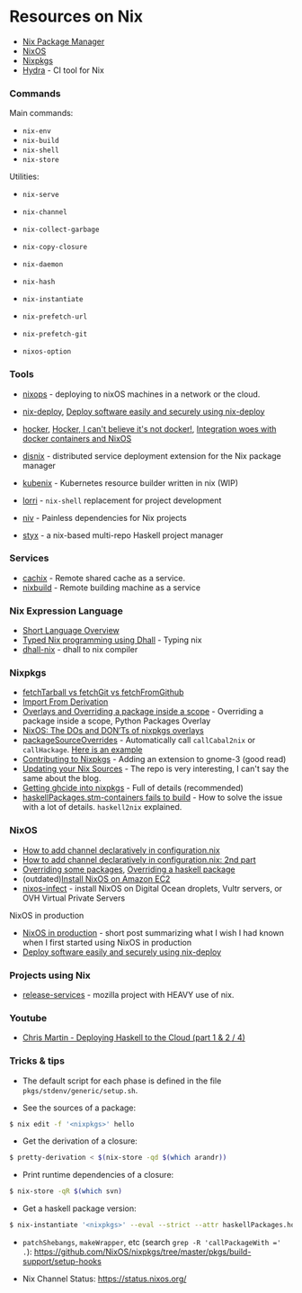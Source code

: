 Resources on Nix
================

- [Nix Package Manager](https://nixos.org/manual/nix/stable/)
- [NixOS](https://nixos.org/manual/nixos/stable/)
- [Nixpkgs](https://nixos.org/manual/nixpkgs/stable/)
- [Hydra](https://github.com/NixOS/hydra) - CI tool for Nix

### Commands

Main commands:

- `nix-env`
- `nix-build`
- `nix-shell`
- `nix-store`

Utilities:

- `nix-serve`
- `nix-channel`
- `nix-collect-garbage`
- `nix-copy-closure`
- `nix-daemon`
- `nix-hash`
- `nix-instantiate`
- `nix-prefetch-url`
- `nix-prefetch-git`

- `nixos-option`

### Tools

- [nixops](https://github.com/NixOS/nixops) - deploying to nixOS machines in a network or the cloud.
- [nix-deploy](https://github.com/awakesecurity/nix-deploy), [Deploy software easily and securely using nix-deploy](https://awakesecurity.com/blog/deploy-software-easily-securely-using-nix-deploy/)
- [hocker](https://github.com/awakesecurity/hocker), [Hocker, I can't believe it's not docker!](http://ixmatus.net/articles/docker-without-docker.html), [Integration woes with docker containers and NixOS](http://ixmatus.net/articles/hocker-nixos-docker.html)
- [disnix](https://github.com/svanderburg/disnix) - distributed service deployment extension for the Nix package manager

- [kubenix](https://github.com/xtruder/kubenix) - Kubernetes resource builder written in nix (WIP)


- [lorri](https://github.com/target/lorri) - `nix-shell` replacement for project development
- [niv](https://github.com/nmattia/niv) - Painless dependencies for Nix projects
- [styx](https://github.com/jyp/styx) - a nix-based multi-repo Haskell project manager

### Services

- [cachix](https://cachix.org/) - Remote shared cache as a service.
- [nixbuild](https://docs.nixbuild.net/) - Remote building machine as a service

### Nix Expression Language

- [Short Language Overview](https://nixos.wiki/wiki/Nix_Expression_Language)
- [Typed Nix programming using Dhall](http://www.haskellforall.com/2017/01/typed-nix-programming-using-dhall.html) - Typing nix
- [dhall-nix](https://hackage.haskell.org/package/dhall-nix) - dhall to nix compiler

### Nixpkgs

- [fetchTarball vs fetchGit vs fetchFromGithub](https://discourse.nixos.org/t/difference-between-fetchtarball-fetchfromgithub-fetchgit/3279)
- [Import From Derivation](https://nixos.wiki/wiki/Import_From_Derivation)
- [Overlays and Overriding a package inside a scope](https://nixos.wiki/wiki/Overlays) - Overriding a package inside a scope, Python Packages Overlay
- [NixOS: The DOs and DON’Ts of nixpkgs overlays](https://blog.flyingcircus.io/2017/11/07/nixos-the-dos-and-donts-of-nixpkgs-overlays/)
- [packageSourceOverrides](https://github.com/NixOS/nixpkgs/blob/7d30b4d1b57fc6fb11b0b34aea9fd313d40447d4/pkgs/development/haskell-modules/lib.nix#L47) - Automatically call `callCabal2nix` or `callHackage`. [Here is an example](https://github.com/Gabriel439/Haskell-Turtle-Library/blob/master/default.nix#L18)
- [Contributing to Nixpkgs](https://rawkode.com/articles/contributing-nixpkgs/) - Adding an extension to gnome-3 (good read)
- [Updating your Nix Sources](https://garbas.si/2016/updating-your-nix-sources.html) - The repo is very interesting, I can't say the same about the blog.
- [Getting ghcide into nixpkgs](https://mpickering.github.io//ide/posts/2020-06-05-ghcide-and-nixpkgs.html) - Full of details (recommended)
- [haskellPackages.stm-containers fails to build](https://discourse.nixos.org/t/haskellpackages-stm-containers-fails-to-build/5416/4) - How to solve the issue with a lot of details. `haskell2nix` explained.

### NixOS

- [How to add <nixos-unstable> channel declaratively in configuration.nix](https://stackoverflow.com/questions/48831392/how-to-add-nixos-unstable-channel-declaratively-in-configuration-nix)
- [How to add <nixos-unstable> channel declaratively in configuration.nix: 2nd part](https://stackoverflow.com/questions/48838411/install-virtualbox-modules-from-nixos-unstable-in-configuration-nix/48842655#48842655)
- [Overriding some packages](https://stackoverflow.com/questions/36000514/how-to-override-2-two-packages-in-nixos-configuration-nix), [Overriding a haskell package](https://unix.stackexchange.com/questions/497798/how-can-i-override-a-broken-haskell-package-in-nix)
- (outdated)[Install NixOS on Amazon EC2](https://nixos.wiki/wiki/Install_NixOS_on_Amazon_EC2)
- [nixos-infect](https://github.com/elitak/nixos-infect) - install NixOS on Digital Ocean droplets, Vultr servers, or OVH Virtual Private Servers

NixOS in production

- [NixOS in production](http://www.haskellforall.com/2018/08/nixos-in-production.html) - short post summarizing what I wish I had known when I first started using NixOS in production
- [Deploy software easily and securely using nix-deploy](https://awakesecurity.com/blog/deploy-software-easily-securely-using-nix-deploy/)

### Projects using Nix

- [release-services](https://github.com/mozilla/release-services/tree/master/nix) - mozilla project with HEAVY use of nix.

### Youtube

- [Chris Martin - Deploying Haskell to the Cloud (part 1 & 2 / 4)](https://www.youtube.com/watch?v=DQ44q2aIP48&list=PLcAu_kKy-krz3t2teYyCM0Lt4015DF-Zp&index=22&t=0s)

### Tricks & tips

- The default script for each phase is defined in the file `pkgs/stdenv/generic/setup.sh`.

- See the sources of a package:

```bash
$ nix edit -f '<nixpkgs>' hello
```

- Get the derivation of a closure:

```bash
$ pretty-derivation < $(nix-store -qd $(which arandr))
```

- Print runtime dependencies of a closure:

```bash
$ nix-store -qR $(which svn)
```

- Get a haskell package version:

```bash
$ nix-instantiate '<nixpkgs>' --eval --strict --attr haskellPackages.hocker.version
```

- `patchShebangs`, `makeWrapper`, etc (search `grep -R 'callPackageWith =' .`): https://github.com/NixOS/nixpkgs/tree/master/pkgs/build-support/setup-hooks

- Nix Channel Status: https://status.nixos.org/
